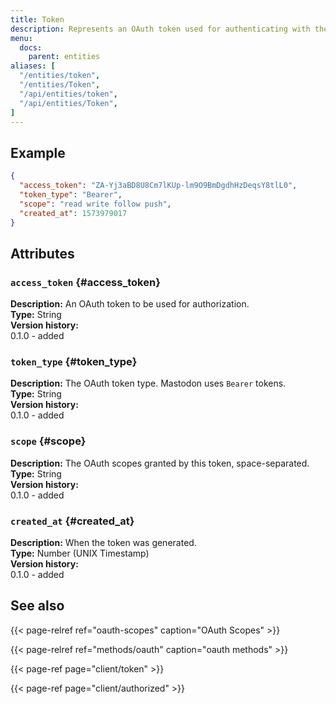 ```yaml
---
title: Token
description: Represents an OAuth token used for authenticating with the API and performing actions.
menu:
  docs:
    parent: entities
aliases: [
  "/entities/token",
  "/entities/Token",
  "/api/entities/token",
  "/api/entities/Token",
]
---
```


## Example

```json
{
  "access_token": "ZA-Yj3aBD8U8Cm7lKUp-lm9O9BmDgdhHzDeqsY8tlL0",
  "token_type": "Bearer",
  "scope": "read write follow push",
  "created_at": 1573979017
}
```

## Attributes

### `access_token` {#access_token}

**Description:** An OAuth token to be used for authorization.\
**Type:** String\
**Version history:**\
0.1.0 - added

### `token_type` {#token_type}

**Description:** The OAuth token type. Mastodon uses `Bearer` tokens.\
**Type:** String\
**Version history:**\
0.1.0 - added

### `scope` {#scope}

**Description:** The OAuth scopes granted by this token, space-separated.\
**Type:** String\
**Version history:**\
0.1.0 - added

### `created_at` {#created_at}

**Description:** When the token was generated.\
**Type:** Number (UNIX Timestamp)\
**Version history:**\
0.1.0 - added

## See also

{{< page-relref ref="oauth-scopes" caption="OAuth Scopes" >}}

{{< page-relref ref="methods/oauth" caption="oauth methods" >}}

{{< page-ref page="client/token" >}}

{{< page-ref page="client/authorized" >}}